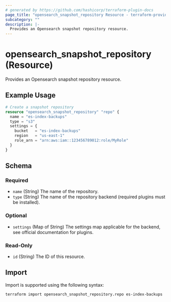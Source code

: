 ```yaml
---
# generated by https://github.com/hashicorp/terraform-plugin-docs
page_title: "opensearch_snapshot_repository Resource - terraform-provider-opensearch"
subcategory: ""
description: |-
  Provides an Opensearch snapshot repository resource.
---
```


# opensearch_snapshot_repository (Resource)

Provides an Opensearch snapshot repository resource.

## Example Usage

```terraform
# Create a snapshot repository
resource "opensearch_snapshot_repository" "repo" {
  name = "es-index-backups"
  type = "s3"
  settings = {
    bucket   = "es-index-backups"
    region   = "us-east-1"
    role_arn = "arn:aws:iam::123456789012:role/MyRole"
  }
}
```

<!-- schema generated by tfplugindocs -->
## Schema

### Required

- `name` (String) The name of the repository.
- `type` (String) The name of the repository backend (required plugins must be installed).

### Optional

- `settings` (Map of String) The settings map applicable for the backend, see official documentation for plugins.

### Read-Only

- `id` (String) The ID of this resource.

## Import

Import is supported using the following syntax:

```shell
terraform import opensearch_snapshot_repository.repo es-index-backups
```
